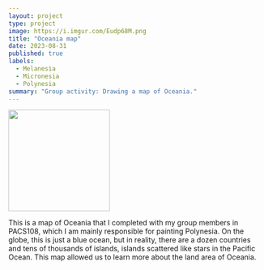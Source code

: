 ```yaml
---
layout: project
type: project
image: https://i.imgur.com/Eudp68M.png
title: "Oceania map"
date: 2023-08-31
published: true
labels:
  - Melanesia
  - Micronesia
  - Polynesia
summary: "Group activity: Drawing a map of Oceania."
---
```

 

<div class="text-center p-4">
  <img width="200px" src="https://i.imgur.com/Eudp68M.png" >
 
</div>

This is a map of Oceania that I completed with my group members in PACS108, which I am mainly responsible for painting Polynesia. On the globe, this is just a blue ocean, but in reality, there are a dozen countries and tens of thousands of islands, islands scattered like stars in the Pacific Ocean. This map allowed us to learn more about the land area of Oceania.
